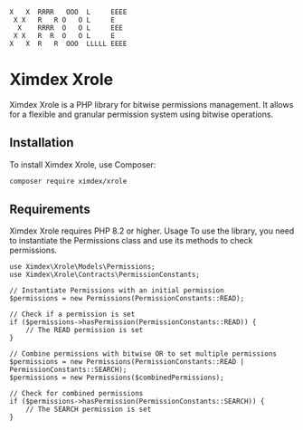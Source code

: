 ```
X   X  RRRR   OOO  L     EEEE
 X X   R   R O   O L     E
  X    RRRR  O   O L     EEE
 X X   R  R  O   O L     E
X   X  R   R  OOO  LLLLL EEEE
```

# Ximdex Xrole

Ximdex Xrole is a PHP library for bitwise permissions management. It allows for a flexible and granular permission system using bitwise operations.

## Installation

To install Ximdex Xrole, use Composer:

```bash
composer require ximdex/xrole
```

## Requirements
Ximdex Xrole requires PHP 8.2 or higher.
Usage
To use the library, you need to instantiate the Permissions class and use its methods to check permissions.
```
use Ximdex\Xrole\Models\Permissions;
use Ximdex\Xrole\Contracts\PermissionConstants;

// Instantiate Permissions with an initial permission
$permissions = new Permissions(PermissionConstants::READ);

// Check if a permission is set
if ($permissions->hasPermission(PermissionConstants::READ)) {
    // The READ permission is set
}

// Combine permissions with bitwise OR to set multiple permissions
$permissions = new Permissions(PermissionConstants::READ | PermissionConstants::SEARCH);
$permissions = new Permissions($combinedPermissions);

// Check for combined permissions
if ($permissions->hasPermission(PermissionConstants::SEARCH)) {
    // The SEARCH permission is set
}
```